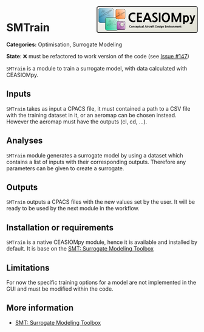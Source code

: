 

<img align="right" height="70" src="../../documents/logos/CEASIOMpy_banner_main.png">

# SMTrain

**Categories:** Optimisation, Surrogate Modeling

**State**: :x: must be refactored to work version of the code (see [Issue #147](https://github.com/cfsengineering/CEASIOMpy/issues/147))


`SMTrain` is a module to train a surrogate model, with data calculated with CEASIOMpy.


## Inputs

`SMTrain` takes as input a CPACS file, it must contained a path to a CSV file with the training dataset in it, or an aeromap can be chosen instead. However the aeromap must have the outputs (cl, cd, ...).


## Analyses

`SMTrain` module generates a surrogate model by using a dataset which contains a list of inputs with their corresponding outputs. Therefore any parameters can be given to create a surrogate.

## Outputs

`SMTrain` outputs a CPACS files with the new values set by the user. It will be ready to be used by the next module in the workflow.


## Installation or requirements

`SMTrain` is a native CEASIOMpy module, hence it is available and installed by default. It is base on the [SMT: Surrogate Modeling Toolbox](https://smt.readthedocs.io/en/latest/)


## Limitations

For now the specific training options for a model are not implemented in the GUI and must be modified within the code.


## More information

* [SMT: Surrogate Modeling Toolbox](https://smt.readthedocs.io/en/latest/)

